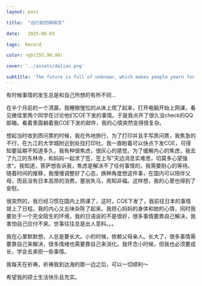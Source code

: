 ```yaml
---
layout: post

title:  "远行前的碎碎念"

date:   2025-06-03

tags:  Record

color: rgb(255,90,90)

cover: '../assets/dalian.png'

subtitle: 'The future is full of unknown, which makes people yearn for and anxious'  
---
```


有时候事情的发生总是和自己所想的有所不同...

在半个月前的一个清晨，我睡眼惺忪的从床上爬了起来，打开电脑开始上网课，看见微信里两个同学在讨论他们COE下发的事情。于是我点开了很久没check的QQ邮箱。看着里面躺着我COE下发的邮件，我的心情突然变得很复杂。

想起当时收到质问票的时候，我在外地旅行，为了打印并且手写质问票，我焦急的不行，在九江的大学城附近到处找打印社。我一直盼着可以快点下发COE，可得知要延期不知道多久，我有种很焦虑，很灰心的感觉。为了缓解内心的焦虑，我去了九江的东林寺，和妈妈一起求了签，签上写”天边消息实难思，切莫多心望强求“。我知道，菩萨想告诉我，焦虑是解决不了任何事情的，我需要耐心的等待。随着时间的推移，我慢慢调整好了心态，换种角度想这件事，在国内可以陪伴父母，而且没有日本高昂的消费。塞翁失马，焉知非福。这样想，我的心里也得到了安慰。

很突然的，我已经习惯在国内上网课了，这时，COE下发了，我前往日本的事情提上了日程。我的内心又五味杂陈了起来。我担心妈妈的身体和她的心情，同时我要处于一个完全陌生的环境，我的日语说的不是很好，很多事情要靠自己解决，我害怕自己应付不来。世事往往总是出人意料。。。

我在心里默默想，人总是要长大。小的时候，依赖父母亲人。长大了，很多事情需要靠自己来解决，很多情绪也需要靠自己来消化。我怀念小时候，但我也必须要成长，学会去承担一些事情。

我每天在祈祷，祈祷我到达海的那一边之后，可以一切顺利～

希望我的硕士生活快乐且充实。



​																				
